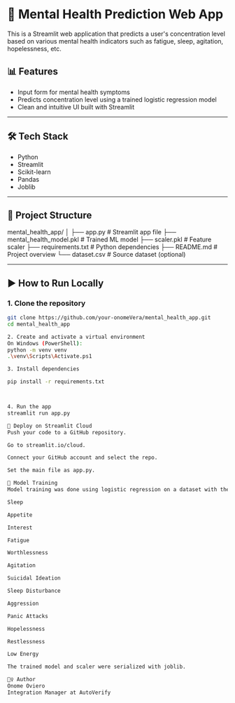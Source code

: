 # 🧠 Mental Health Prediction Web App

This is a Streamlit web application that predicts a user's concentration level based on various mental health indicators such as fatigue, sleep, agitation, hopelessness, etc.

## 📊 Features

- Input form for mental health symptoms
- Predicts concentration level using a trained logistic regression model
- Clean and intuitive UI built with Streamlit

---

## 🛠️ Tech Stack

- Python
- Streamlit
- Scikit-learn
- Pandas
- Joblib

---

## 📁 Project Structure
mental_health_app/
│
├── app.py # Streamlit app file
├── mental_health_model.pkl # Trained ML model
├── scaler.pkl # Feature scaler
├── requirements.txt # Python dependencies
├── README.md # Project overview
└── dataset.csv # Source dataset (optional)


---

## ▶️ How to Run Locally

### 1. Clone the repository

```bash
git clone https://github.com/your-onomeVera/mental_health_app.git
cd mental_health_app

2. Create and activate a virtual environment
On Windows (PowerShell):
python -m venv venv
.\venv\Scripts\Activate.ps1

3. Install dependencies

pip install -r requirements.txt



4. Run the app
streamlit run app.py

🚀 Deploy on Streamlit Cloud
Push your code to a GitHub repository.

Go to streamlit.io/cloud.

Connect your GitHub account and select the repo.

Set the main file as app.py.

🧠 Model Training
Model training was done using logistic regression on a dataset with the following features:

Sleep

Appetite

Interest

Fatigue

Worthlessness

Agitation

Suicidal Ideation

Sleep Disturbance

Aggression

Panic Attacks

Hopelessness

Restlessness

Low Energy

The trained model and scaler were serialized with joblib.

🙋‍♀️ Author
Onome Oviero
Integration Manager at AutoVerify




